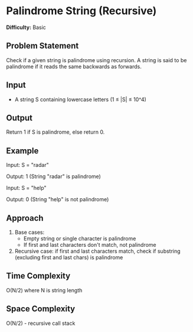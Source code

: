 # Palindrome String (Recursive)

**Difficulty:** Basic

## Problem Statement
Check if a given string is palindrome using recursion. A string is said to be palindrome if it reads the same backwards as forwards.

## Input
- A string S containing lowercase letters (1 ≤ |S| ≤ 10^4)

## Output
Return 1 if S is palindrome, else return 0.

## Example
Input: S = "radar"

Output: 1
(String "radar" is palindrome)

Input: S = "help"

Output: 0
(String "help" is not palindrome)

## Approach
1. Base cases: 
   - Empty string or single character is palindrome
   - If first and last characters don't match, not palindrome
2. Recursive case: if first and last characters match, check if substring (excluding first and last chars) is palindrome

## Time Complexity
O(N/2) where N is string length

## Space Complexity
O(N/2) - recursive call stack